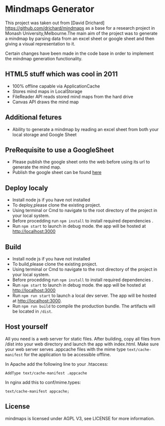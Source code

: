 # Mindmaps Generator
This project was taken out from [David Drichard] https://github.com/drichard/mindmaps as a base for a research project in Monash University,Melbourne.The main aim of the project was to generate a mindmap by parsing data from an excel sheet or google sheet and then giving a visual representation to it.

Certain changes have been made in the code base in order to implement the mindmap generation functionality.

## HTML5 stuff which was cool in 2011
- 100% offline capable via ApplicationCache
- Stores mind maps in LocalStorage
- FileReader API reads stored mind maps from the hard drive
- Canvas API draws the mind map


## Additional fetures
- Ability to generate a mindmap by reading an excel sheet from both your local storage and Google Sheet


## PreRequisite to use a GoogleSheet
- Please publish the google sheet onto the web before using its url to generate the mind map.
- Publish the google sheet can be found [here](https://support.google.com/a/users/answer/9308870?hl=en)


## Deploy localy
* Install node js if you have not installed
* To deploy,please clone the existing project.
* Using terminal or Cmd to navigate to the root directory of the project in your local system.
* Before procedding run `npm install` to install required dependencies .
* Run `npm start` to launch in debug mode. the app will be hosted at [http://localhost:3000](http://localhost:3000)


## Build
* Install node js if you have not installed
* To build,please clone the existing project.
* Using terminal or Cmd to navigate to the root directory of the project in your local system.
* Before procedding run `npm install` to install required dependencies .
* Run `npm start` to launch in debug mode. the app will be hosted at [http://localhost:3000](http://localhost:3000)
* Run `npm run start` to launch a local dev server. The app will be hosted at [http://localhost:3000](http://localhost:3000).
* Run `npm run build` to compile the production bundle. The artifacts will be located in `/dist`.


## Host yourself
All you need is a web server for static files. After building, copy all files from /dist into your web directory and launch the app with index.html.
Make sure your web server serves .appcache files with the mime type `text/cache-manifest` for the application to
be accessible offline.

In Apache add the following line to your .htaccess:

```
AddType text/cache-manifest .appcache
```

In nginx add this to conf/mime.types:

```
text/cache-manifest appcache; 
```


## License
mindmaps is licensed under AGPL V3, see LICENSE for more information.
